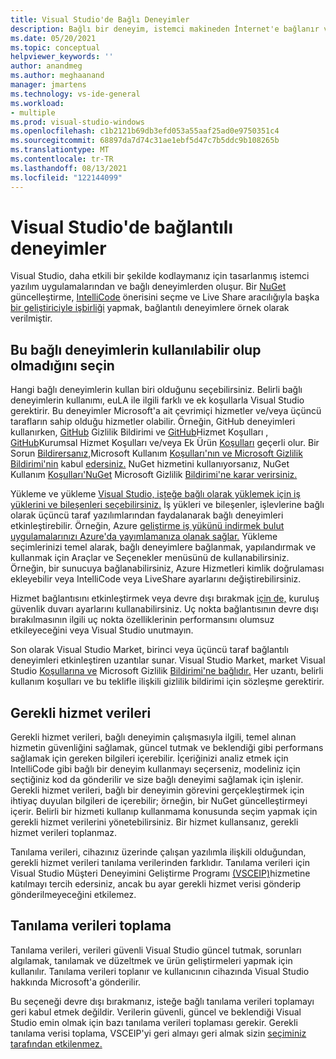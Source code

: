 ```yaml
---
title: Visual Studio'de Bağlı Deneyimler
description: Bağlı bir deneyim, istemci makineden İnternet'e bağlanır ve müşteriye bir hizmet sağlar.
ms.date: 05/20/2021
ms.topic: conceptual
helpviewer_keywords: ''
author: anandmeg
ms.author: meghaanand
manager: jmartens
ms.technology: vs-ide-general
ms.workload:
- multiple
ms.prod: visual-studio-windows
ms.openlocfilehash: c1b2121b69db3efd053a55aaf25ad0e9750351c4
ms.sourcegitcommit: 68897da7d74c31ae1ebf5d47c7b5ddc9b108265b
ms.translationtype: MT
ms.contentlocale: tr-TR
ms.lasthandoff: 08/13/2021
ms.locfileid: "122144099"
---
```

# <a name="connected-experiences-in-visual-studio"></a>**Visual Studio'de bağlantılı deneyimler** #

Visual Studio, daha etkili bir şekilde kodlaymanız için tasarlanmış istemci yazılım uygulamalarından ve bağlı deneyimlerden oluşur. Bir [NuGet](/nuget/consume-packages/install-use-packages-visual-studio) güncelleştirme, [IntelliCode](/visualstudio/intellicode/overview) önerisini seçme ve Live Share aracılığıyla başka [bir geliştiriciyle işbirliği](/visualstudio/liveshare/quickstart/share) yapmak, bağlantılı deneyimlere örnek olarak verilmiştir. 

## <a name="choose-whether-these-connected-experiences-are-available-to-use"></a>Bu bağlı deneyimlerin kullanılabilir olup olmadığını seçin ##

Hangi bağlı deneyimlerin kullan biri olduğunu seçebilirsiniz. Belirli bağlı deneyimlerin kullanımı, euLA ile ilgili farklı ve ek koşullarla Visual Studio gerektirir. Bu deneyimler Microsoft'a ait çevrimiçi hizmetler ve/veya üçüncü tarafların sahip olduğu hizmetler olabilir. Örneğin, GitHub deneyimleri kullanırken, [GitHub](https://docs.github.com/github/site-policy/github-privacy-statement) Gizlilik Bildirimi ve [GitHub](https://docs.github.com/github/site-policy/github-terms-of-service)Hizmet Koşulları , [GitHub](https://docs.github.com/github/site-policy/github-corporate-terms-of-service)Kurumsal Hizmet Koşulları ve/veya Ek Ürün [Koşulları](https://docs.github.com/github/site-policy/github-additional-product-terms) geçerli olur. Bir Sorun [Bildirersanız,](/visualstudio/ide/how-to-report-a-problem-with-visual-studio)Microsoft Kullanım [Koşulları'nın ve Microsoft Gizlilik Bildirimi'nin](https://www.microsoft.com/legal/terms-of-use) kabul [edersiniz.](https://privacy.microsoft.com/en-us/privacystatement) NuGet hizmetini kullanıyorsanız, NuGet Kullanım [Koşulları'NuGet](https://www.nuget.org/policies/Terms) Microsoft Gizlilik [Bildirimi'ne karar verirsiniz.](https://privacy.microsoft.com/en-us/privacystatement) 

Yükleme ve yükleme [Visual Studio, isteğe bağlı olarak yüklemek için iş yüklerini ve bileşenleri seçebilirsiniz.](/visualstudio/install/install-visual-studio) İş yükleri ve bileşenler, işlevlerine bağlı olarak üçüncü taraf yazılımlarından faydalanarak bağlı deneyimleri etkinleştirebilir. Örneğin, Azure [geliştirme iş yükünü indirmek bulut uygulamalarınızı Azure'da yayımlamanıza olanak sağlar.](https://visualstudio.microsoft.com/vs/features/azure/) Yükleme seçimlerinizi temel alarak, bağlı deneyimlere bağlanmak, yapılandırmak ve kullanmak için Araçlar ve Seçenekler menüsünü de kullanabilirsiniz. Örneğin, bir sunucuya bağlanabilirsiniz, Azure Hizmetleri kimlik doğrulaması ekleyebilir veya IntelliCode veya LiveShare ayarlarını değiştirebilirsiniz.  

Hizmet bağlantısını etkinleştirmek veya devre dışı bırakmak [için de,](/visualstudio/install/install-and-use-visual-studio-behind-a-firewall-or-proxy-server) kuruluş güvenlik duvarı ayarlarını kullanabilirsiniz. Uç nokta bağlantısının devre dışı bırakılmasının ilgili uç nokta özelliklerinin performansını olumsuz etkileyeceğini veya Visual Studio unutmayın. 

Son olarak Visual Studio Market, birinci veya üçüncü taraf bağlantılı deneyimleri etkinleştiren uzantılar sunar. Visual Studio Market, market Visual Studio [Koşullarına ve](https://cdn.vsassets.io/v/M146_20190123.39/_content/Microsoft-Visual-Studio-Marketplace-Terms-of-Use.pdf) Microsoft Gizlilik [Bildirimi'ne bağlıdır.](https://privacy.microsoft.com/en-us/privacystatement) Her uzantı, belirli kullanım koşulları ve bu teklifle ilişkili gizlilik bildirimi için sözleşme gerektirir.  


## <a name="required-service-data"></a>Gerekli hizmet verileri ##

Gerekli hizmet verileri, bağlı deneyimin çalışmasıyla ilgili, temel alınan hizmetin güvenliğini sağlamak, güncel tutmak ve beklendiği gibi performans sağlamak için gereken bilgileri içerebilir. İçeriğinizi analiz etmek için IntelliCode gibi bağlı bir deneyim kullanmayı seçerseniz, modeliniz için seçtiğiniz kod da gönderilir ve size bağlı deneyimi sağlamak için işlenir. Gerekli hizmet verileri, bağlı bir deneyimin görevini gerçekleştirmek için ihtiyaç duyulan bilgileri de içerebilir; örneğin, bir NuGet güncelleştirmeyi içerir. Belirli bir hizmeti kullanıp kullanmama konusunda seçim yapmak için gerekli hizmet verilerini yönetebilirsiniz. Bir hizmet kullansanız, gerekli hizmet verileri toplanmaz. 

Tanılama verileri, cihazınız üzerinde çalışan yazılımla ilişkili olduğundan, gerekli hizmet verileri tanılama verilerinden farklıdır. Tanılama verileri için Visual Studio Müşteri Deneyimini Geliştirme Programı [(VSCEIP)](/visualstudio/ide/visual-studio-experience-improvement-program)hizmetine katılmayı tercih edersiniz, ancak bu ayar gerekli hizmet verisi gönderip gönderilmeyeceğini etkilemez. 

## <a name="diagnostic-data-collection"></a>Tanılama verileri toplama ##

Tanılama verileri, verileri güvenli Visual Studio güncel tutmak, sorunları algılamak, tanılamak ve düzeltmek ve ürün geliştirmeleri yapmak için kullanılır. Tanılama verileri toplanır ve kullanıcının cihazında Visual Studio hakkında Microsoft'a gönderilir.

Bu seçeneği devre dışı bırakmanız, isteğe bağlı tanılama verileri toplamayı geri kabul etmek değildir. Verilerin güvenli, güncel ve beklendiği Visual Studio emin olmak için bazı tanılama verileri toplaması gerekir. Gerekli tanılama verisi toplama, VSCEIP'yi geri almayı geri almak sizin [seçiminiz tarafından etkilenmez.](/visualstudio/ide/visual-studio-experience-improvement-program) 
